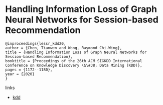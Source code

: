 # Handling Information Loss of Graph Neural Networks for Session-based Recommendation

```
@inproceedings{lessr_kdd20,
author = {Chen, Tianwen and Wong, Raymond Chi-Wing},
title = {Handling Information Loss of Graph Neural Networks for Session-based Recommendation},
booktitle = {Proceedings of the 26th ACM SIGKDD International Conference on Knowledge Discovery \&\#38; Data Mining (KDD)},
pages = {1172--1180},
year = {2020}
}
```

links
- [kdd](https://www.kdd.org/kdd2020/accepted-papers/view/handling-information-loss-of-graph-neural-networks-for-session-based-recomm)
